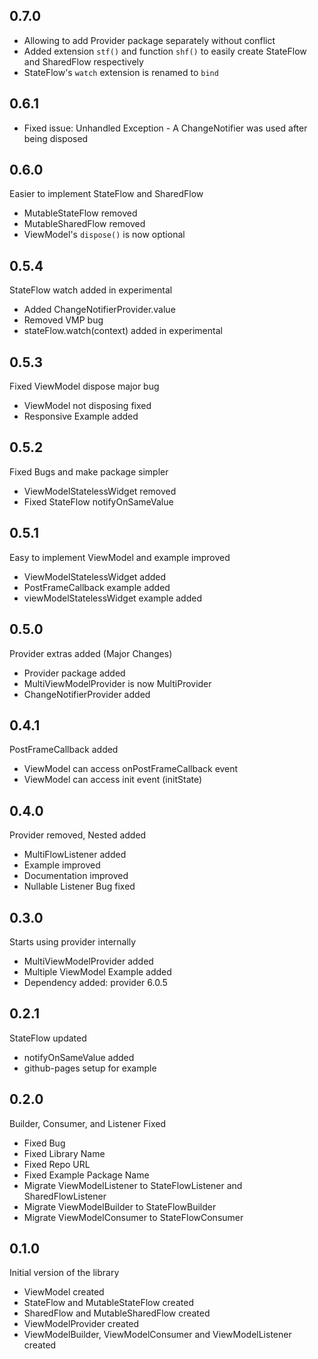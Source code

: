 ## 0.7.0
- Allowing to add Provider package separately without conflict
- Added extension `stf()` and function `shf()` to easily create StateFlow and SharedFlow respectively
- StateFlow's `watch` extension is renamed to `bind`

## 0.6.1
- Fixed issue: Unhandled Exception - A ChangeNotifier was used after being disposed

## 0.6.0
Easier to implement StateFlow and SharedFlow
- MutableStateFlow removed
- MutableSharedFlow removed
- ViewModel's `dispose()` is now optional 

## 0.5.4
StateFlow watch added in experimental
- Added ChangeNotifierProvider.value
- Removed VMP bug
- stateFlow.watch(context) added in experimental

## 0.5.3
Fixed ViewModel dispose major bug
- ViewModel not disposing fixed
- Responsive Example added

## 0.5.2
Fixed Bugs and make package simpler
- ViewModelStatelessWidget removed
- Fixed StateFlow notifyOnSameValue

## 0.5.1
Easy to implement ViewModel and example improved
- ViewModelStatelessWidget added
- PostFrameCallback example added
- viewModelStatelessWidget example added

## 0.5.0
Provider extras added (Major Changes)
- Provider package added
- MultiViewModelProvider is now MultiProvider
- ChangeNotifierProvider added

## 0.4.1
PostFrameCallback added
- ViewModel can access onPostFrameCallback event
- ViewModel can access init event (initState)

## 0.4.0
Provider removed, Nested added
- MultiFlowListener added
- Example improved
- Documentation improved
- Nullable Listener Bug fixed

## 0.3.0
Starts using provider internally
- MultiViewModelProvider added
- Multiple ViewModel Example added
- Dependency added: provider 6.0.5

## 0.2.1
StateFlow updated
- notifyOnSameValue added
- github-pages setup for example

## 0.2.0
Builder, Consumer, and Listener Fixed
- Fixed Bug
- Fixed Library Name
- Fixed Repo URL
- Fixed Example Package Name
- Migrate ViewModelListener to StateFlowListener and SharedFlowListener
- Migrate ViewModelBuilder to StateFlowBuilder
- Migrate ViewModelConsumer to StateFlowConsumer

## 0.1.0

Initial version of the library
- ViewModel created
- StateFlow and MutableStateFlow created
- SharedFlow and MutableSharedFlow created
- ViewModelProvider created
- ViewModelBuilder, ViewModelConsumer and ViewModelListener created
